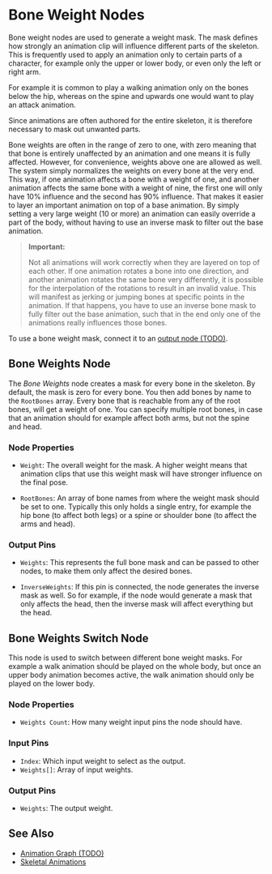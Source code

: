 # Bone Weight Nodes

Bone weight nodes are used to generate a weight mask. The mask defines how strongly an animation clip will influence different parts of the skeleton. This is frequently used to apply an animation only to certain parts of a character, for example only the upper or lower body, or even only the left or right arm.

For example it is common to play a walking animation only on the bones below the hip, whereas on the spine and upwards one would want to play an attack animation.

Since animations are often authored for the entire skeleton, it is therefore necessary to mask out unwanted parts.

Bone weights are often in the range of zero to one, with zero meaning that that bone is entirely unaffected by an animation and one means it is fully affected. However, for convenience, weights above one are allowed as well. The system simply normalizes the weights on every bone at the very end. This way, if one animation affects a bone with a weight of one, and another animation affects the same bone with a weight of nine, the first one will only have 10% influence and the second has 90% influence. That makes it easier to layer an important animation on top of a base animation. By simply setting a very large weight (10 or more) an animation can easily override a part of the body, without having to use an inverse mask to filter out the base animation.

> **Important:**
>
> Not all animations will work correctly when they are layered on top of each other. If one animation rotates a bone into one direction, and another animation rotates the same bone very differently, it is possible for the interpolation of the rotations to result in an invalid value. This will manifest as jerking or jumping bones at specific points in the animation. If that happens, you have to use an inverse bone mask to fully filter out the base animation, such that in the end only one of the animations really influences those bones.

To use a bone weight mask, connect it to an [output node (TODO)](anim-nodes-output.md).

## Bone Weights Node

The *Bone Weights* node creates a mask for every bone in the skeleton. By default, the mask is zero for every bone. You then add bones by name to the `RootBones` array. Every bone that is reachable from any of the root bones, will get a weight of one. You can specify multiple root bones, in case that an animation should for example affect both arms, but not the spine and head.

### Node Properties

* `Weight`: The overall weight for the mask. A higher weight means that animation clips that use this weight mask will have stronger influence on the final pose.

* `RootBones`: An array of bone names from where the weight mask should be set to one. Typically this only holds a single entry, for example the hip bone (to affect both legs) or a spine or shoulder bone (to affect the arms and head).
  
### Output Pins

* `Weights`: This represents the full bone mask and can be passed to other nodes, to make them only affect the desired bones.

* `InverseWeights`: If this pin is connected, the node generates the inverse mask as well. So for example, if the node would generate a mask that only affects the head, then the inverse mask will affect everything but the head.

## Bone Weights Switch Node

This node is used to switch between different bone weight masks. For example a walk animation should be played on the whole body, but once an upper body animation becomes active, the walk animation should only be played on the lower body.

### Node Properties

* `Weights Count`: How many weight input pins the node should have.

### Input Pins

* `Index`: Which input weight to select as the output.
* `Weights[]`: Array of input weights.

### Output Pins

* `Weights`: The output weight.

## See Also

* [Animation Graph (TODO)](animation-graph-overview.md)
* [Skeletal Animations](../skeletal-animation-overview.md)
